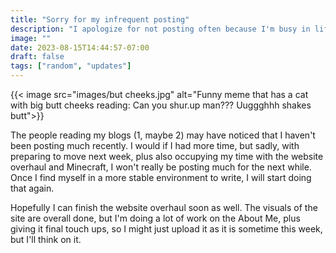 ```yaml
---
title: "Sorry for my infrequent posting"
description: "I apologize for not posting often because I'm busy in life right now, with moving and the major website overhaul."
image: ""
date: 2023-08-15T14:44:57-07:00
draft: false
tags: ["random", "updates"]
---
```


{{< image src="images/but cheeks.jpg" alt="Funny meme that has a cat with big butt cheeks reading: Can you shur.up man??? Uuggghhh shakes butt">}}

The people reading my blogs (1, maybe 2) may have noticed that I haven't been posting much recently. I would if I had more time, but sadly, with preparing to move next week, plus also occupying my time with the website overhaul and Minecraft, I won't really be posting much for the next while. Once I find myself in a more stable environment to write, I will start doing that again. 

Hopefully I can finish the website overhaul soon as well. The visuals of the site are overall done, but I'm doing a lot of work on the About Me, plus giving it final touch ups, so I might just upload it as it is sometime this week, but I'll think on it. 